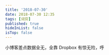 ```yaml
---
title: '2018-07-30'
date: 2018-07-30 12:35
tags: [词穷]
published: true
hideInList: false
isTop: false
---
```


小博客差点数据全无，全靠 Dropbox 有惊无险，呼